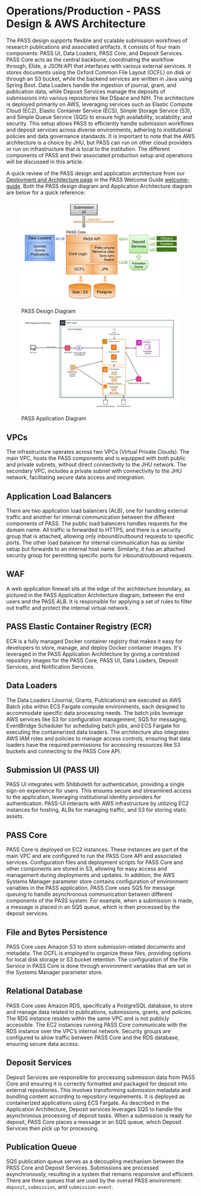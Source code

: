 # Operations/Production - PASS Design & AWS Architecture

The PASS design supports flexible and scalable submission workflows of research publications and associated artifacts. 
It consists of four main components: PASS UI, Data Loaders, PASS Core, and Deposit Services. PASS Core acts as the 
central backbone, coordinating the workflow through, Elide, a JSON:API that interfaces with various external services. 
It stores documents using the Oxford Common File Layout (OCFL) on disk or through an S3 bucket, while the backend 
services are written in Java using Spring Boot. Data Loaders handle the ingestion of journal, grant, and publication 
data, while Deposit Services manage the deposits of submissions into various repositories like DSpace and NIH. The 
architecture is deployed primarily on AWS, leveraging services such as Elastic Compute Cloud (EC2), Elastic Container 
Service (ECS), Simple Storage Service (S3), and Simple Queue Service (SQS) to ensure high availability, scalability, 
and security. This setup allows PASS to efficiently handle submission workflows and deposit services across diverse 
environments, adhering to institutional policies and data governance standards. It is important to note that the AWS 
architecture is a choice by JHU, but PASS can run on other cloud providers or run on infrastructure that is local to the
institution. The different components of PASS and their associated production setup and operations will be discussed
in this article.

A quick review of the PASS design and application architecture from our [Deployment and Architecture page](../../welcome-guide%2Fdeployment-architecture.md)
in the PASS Welcome Guide [welcome-guide](../../welcome-guide). Both the PASS design diagram and Application 
Architecture diagram are below for a quick reference:

<figure><img src="../../.gitbook/assets/pass-architecture-simple-v2-wo-admin-ui.png" alt="PASS Design Diagram"><figcaption><p>PASS Design Diagram</p></figcaption></figure>

<figure><img src="../../.gitbook/assets/application_architecture_diagram.jpg" alt="PASS Application Diagram"><figcaption><p>PASS Application Diagram</p></figcaption></figure>

## VPCs
The infrastructure operates across two VPCs (Virtual Private Clouds). The main VPC, hosts the PASS components and is 
equipped with both public and private subnets, without direct connectivity to the JHU network. The secondary VPC, 
includes a private subnet with connectivity to the JHU network, facilitating secure data access and integration.

## Application Load Balancers
There are two application load balancers (ALB), one for handling external traffic and another for internal communication 
between the different components of PASS. The public load balancers handles requests for the domain name. All traffic is
forwarded to HTTPS, and there is a security group that is attached, allowing only inbound/outbound requests to specific
ports. The other load balancer for internal communication has as similar setup but forwards to an internal host name.
Similarly, it has an attached security group for permitting specific ports for inbound/outbound requests.

## WAF
A web application firewall sits at the edge of the architecture boundary, as pictured in the PASS Application
Architecture diagram, between the end users and the PASS ALB. It is responsible for applying a set of rules to filter
out traffic and protect the internal virtual network.

## PASS Elastic Container Registry (ECR)
ECR is a fully managed Docker container registry that makes it easy for developers to store, manage, and deploy Docker 
container images. It's leveraged in the PASS Application Architecture by giving a centralized repository images for the 
PASS Core, PASS UI, Data Loaders, Deposit Services, and Notification Services.

## Data Loaders

The Data Loaders (Journal, Grants, Publications) are executed as AWS Batch jobs within ECS Fargate compute 
environments, each designed to accommodate specific data processing needs. The batch jobs leverage AWS services like S3
for configuration management, SQS for messaging, EventBridge Scheduler for scheduling batch jobs, and ECS Fargate for 
executing the containerized data loaders. The architecture also integrates AWS IAM roles and policies to manage access 
controls, ensuring that data loaders have the required permissions for accessing resources like S3 buckets and 
connecting to the PASS Core API.

## Submission UI (PASS UI)
PASS UI integrates with Shibboleth for authentication, providing a single sign-on experience for users. This ensures 
secure and streamlined access to the application, leveraging institutional identity providers for authentication.
PASS-UI interacts with AWS infrastructure by utilizing EC2 instances for hosting, ALBs for managing traffic, and S3 for
storing static assets.

## PASS Core
PASS Core is deployed on EC2 instances. These instances are part of the main VPC and are configured to run the PASS Core
API and associated services. Configuration files and deployment scripts for PASS Core and other components are stored in
S3, allowing for easy access and management during deployments and updates. In addition, the AWS Systems Manager 
parameter store contains configuration of environment variables in the PASS application. PASS Core uses SQS for message
queuing to handle asynchronous communication between different components of the PASS system. For example, when a 
submission is made, a message is placed in an SQS queue, which is then processed by the deposit services.

## File and Bytes Persistence
PASS Core uses Amazon S3 to store submission-related documents and metadata. The OCFL is employed to organize these 
files, providing options for local disk storage or S3 bucket retention. The configuration of the File Service in PASS 
Core is done through environment variables that are set in the Systems Manager parameter store.

## Relational Database
PASS Core uses Amazon RDS, specifically a PostgreSQL database, to store and manage data related to publications, 
submissions, grants, and policies. The RDS instance resides within the same VPC and is not publicly accessible. The EC2
instances running PASS Core communicate with the RDS instance over the VPC’s internal network. Security groups are
configured to allow traffic between PASS Core and the RDS database, ensuring secure data access.

## Deposit Services
Deposit Services are responsible for processing submission data from PASS Core and ensuring it is correctly formatted 
and packaged for deposit into external repositories. This involves transforming submission metadata and bundling content
according to repository requirements. It is deployed as containerized applications using ECS Fargate. As described in
the Application Architecture, Deposit services leverages SQS to handle the asynchronous processing of deposit tasks. 
When a submission is ready for deposit, PASS Core places a message in an SQS queue, which Deposit Services then pick up
for processing.

## Publication Queue
SQS publication queue serves as a decoupling mechanism between the PASS Core and Deposit Services. Submissions are 
processed asynchronously, resulting in a system that remains responsive and efficient. There are three queues that are
used by the overall PASS environment: `deposit`, `submission`, and `submission-event`.